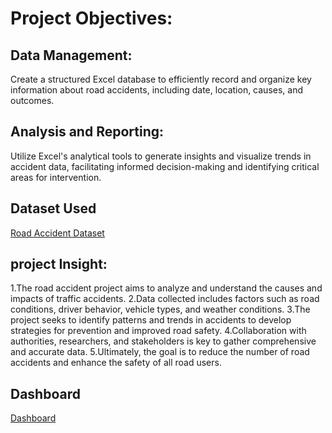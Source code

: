 # Project Objectives:
## Data Management: 
Create a structured Excel database to efficiently record and organize key information about road accidents, including date, location, causes, and outcomes.
## Analysis and Reporting: 
Utilize Excel's analytical tools to generate insights and visualize trends in accident data, facilitating informed decision-making and identifying critical areas for intervention.

## Dataset Used
<a href="https://github.com/belix2228/Data-Analysis/blob/main/Road%20Accident%20project.xlsx">Road Accident Dataset</a>

## project Insight:
1.The road accident project aims to analyze and understand the causes and impacts of traffic accidents.
2.Data collected includes factors such as road conditions, driver behavior, vehicle types, and weather conditions.
3.The project seeks to identify patterns and trends in accidents to develop strategies for prevention and improved road safety.
4.Collaboration with authorities, researchers, and stakeholders is key to gather comprehensive and accurate data.
5.Ultimately, the goal is to reduce the number of road accidents and enhance the safety of all road users.

## Dashboard
<a href="https://github.com/belix2228/Data-Analysis/blob/main/Road%20Accident%20dashboard%20img1.png">Dashboard</a>

